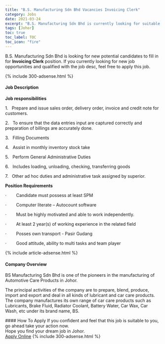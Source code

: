 ```yaml
---
title: "B.S. Manufacturing Sdn Bhd Vacancies Invoicing Clerk" 
category: Jobs 
date: 2021-03-24 
excerpt: "B.S. Manufacturing Sdn Bhd is currently looking for suitable person to fill in the Invoicing Clerk which based in Johor" 
tags: [Johor] 
toc: true 
toc_label: TOC 
toc_icon: "fire" 
--- 
```


<p>B.S. Manufacturing Sdn Bhd is looking for new potential candidates to fill in for <b>Invoicing Clerk</b> position. If you currently looking for new job opportunities and qualified with the job desc, feel free to apply this job.
</p>{% include 300-adsense.html %} 
<div><div><h4>Job Description</h4></div><div><div><span><div><p><strong>Job responsibilities</strong></p><p>1.&#160;&#160;&#160;Prepare and issue sales order, delivery order, invoice and credit note for customers.</p><p>2.&#160;&#160;&#160;To ensure that the data entries input are captured correctly and preparation of billings are accurately done.</p><p>3.&#160;&#160;&#160;Filling Documents</p><p>4.&#160;&#160;&#160;Assist in monthly inventory stock take</p><p>5.&#160;&#160;&#160;Perform General Administrative Duties</p><p>6.&#160;&#160;&#160;Includes loading, unloading, checking, transferring goods</p><p>7.&#160;&#160;&#160;Other ad hoc duties and administrative task assigned by superior.</p><p><strong>Position Requirements</strong></p><p>&#183;&#160;&#160;&#160;&#160;&#160;&#160;&#160;&#160;Candidate must possess at least SPM</p><p>&#183;&#160;&#160;&#160;&#160;&#160;&#160;&#160;&#160;Computer literate &#8211; Autocount software</p><p>&#183;&#160;&#160;&#160;&#160;&#160;&#160;&#160;&#160;Must be highly motivated and able to work independently.</p><p>&#183;&#160;&#160;&#160;&#160;&#160;&#160;&#160;&#160;At least 2 year(s) of working experience in the related field</p><p>&#183;&#160;&#160;&#160;&#160;&#160;&#160;&#160;&#160;Posses own transport -&#160;Pasir Gudang</p><p>&#183;&#160;&#160;&#160;&#160;&#160;&#160;&#160;&#160;Good attitude, ability to multi tasks and team player</p></div></span></div></div></div> 
{% include article-adsense.html %} 
<div><div><h4>Company Overview</h4></div><div><div><span><div><p>BS Manufacturing Sdn Bhd is one of the pioneers in the manufacturing of Automotive Care Products in Johor.</p><p>The principal activities of the company are to prepare, blend, produce, import and export and deal in all kinds of lubricant and car care products. The company manufactures its own range of car care products such as Lubricants, Brake Fluid, Radiator Coolant, Battery Water, Car Wax, Car Wash, etc under its brand name, BS.</p></div></span></div></div></div> 
#### How To Apply 
If you confident and feel that this job is suitable to you, go ahead take your action now. <br/> 
Hope you find your dream job in Johor. <br/> 
<a href="https://www.jobstreet.com.my/en/job/invoicing-clerk-4513567?jobId=jobstreet-my-job-4513567&" class="btn btn--info" target="_blank" rel="nofollow noopenner">Apply Online</a> 
{% include 300-adsense.html %} 